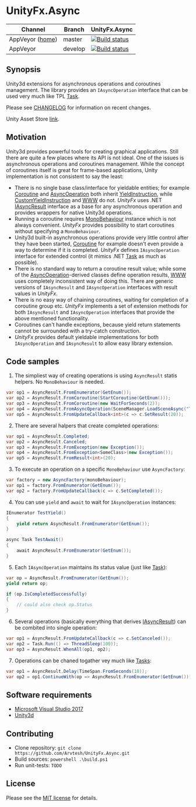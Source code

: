 # UnityFx.Async

Channel  | Branch | UnityFx.Async |
---------|--------|---------------|
AppVeyor ([home](https://ci.appveyor.com/project/Arvtesh/unityfx-async)) | master | [![Build status](https://ci.appveyor.com/api/projects/status/hfmq9vow53al7tpd/branch/master?svg=true)](https://ci.appveyor.com/project/Arvtesh/unityfx-async/branch/master)
AppVeyor | develop | [![Build status](https://ci.appveyor.com/api/projects/status/hfmq9vow53al7tpd/branch/develop?svg=true)](https://ci.appveyor.com/project/Arvtesh/unityfx-async/branch/develop)

## Synopsis

Unity3d extensions for asynchronous operations and coroutines management. The library provides an `IAsyncOperation` interface that can be used very much like TPL [Task](https://msdn.microsoft.com/ru-ru/library/system.threading.tasks.task(v=vs.110).aspx).

Please see [CHANGELOG](CHANGELOG.md) for information on recent changes.

Unity Asset Store [link](https://www.assetstore.unity3d.com/#!/content/96696).

## Motivation

Unity3d provides powerful tools for creating graphical applications. Still there are quite a few places where its API is not ideal. One of the issues is asynchronous operations and coroutines management. While the concept of coroutines itself is great for frame-based applications, Unity implementation is not consistent to say the least:
- There is no single base class/interface for yieldable entities; for example [Coroutine](https://docs.unity3d.com/ScriptReference/Coroutine.html) and [AsyncOperation](https://docs.unity3d.com/ScriptReference/AsyncOperation.html) both inherit [YieldInstruction](https://docs.unity3d.com/ScriptReference/YieldInstruction.html), while [CustomYieldInstruction](https://docs.unity3d.com/ScriptReference/CustomYieldInstruction.html) and [WWW](https://docs.unity3d.com/ScriptReference/WWW.html) do not. *UnityFx* uses .NET [IAsyncResult](https://msdn.microsoft.com/en-us/library/system.iasyncresult(v=vs.110).aspx) interface as a base for any asynchronous operation and provides wrappers for native Unity3d operations.
- Running a coroutine requires [MonoBehaviour](https://docs.unity3d.com/ScriptReference/MonoBehaviour.html) instance which is not always convenient. *UnityFx* provides possibility to start coroutines without specifying a `MonoBehaviour`.
- Unity3d built-in asynchronous operations provide very little control after they have been started, [Coroutine](https://docs.unity3d.com/ScriptReference/Coroutine.html) for example doesn't even provide a way to determine if it is completed. *UnityFx* defines `IAsyncOperation` interface for extended control (it mimics .NET [Task](https://msdn.microsoft.com/ru-ru/library/system.threading.tasks.task(v=vs.110).aspx) as much as possible).
- There is no standard way to return a coroutine result value; while some of the [AsyncOperation](https://docs.unity3d.com/ScriptReference/AsyncOperation.html)-derived classes define operation results, [WWW](https://docs.unity3d.com/ScriptReference/WWW.html) uses completely inconsistent way of doing this. There are generic versions of `IAsyncResult` and `IAsyncOperation` interfaces with result values in *UnityFx*.
- There is no easy way of chaining coroutines, waiting for completion of a coroutine group etc. *UnityFx* implements a set of extension methods for both `IAsyncResult` and `IAsyncOperation` interfaces that provide the above mentioned functionality.
- Coroutines can't handle exceptions, because yield return statements cannot be surrounded with a try-catch construction.
- *UnityFx* provides default yieldable implementations for both `IAsyncOperation` and `IAsyncResult` to allow easy library extension.

## Code samples

1) The simpliest way of creating operations is using `AsyncResult` statis helpers. No `MonoBehaviour` is needed.

```csharp
var op1 = AsyncResult.FromEnumerator(GetEnum());
var op2 = AsyncResult.FromCoroutine(StartCoroutine(GetEnum()));
var op3 = AsyncResult.FromCoroutine(new WaitForSeconds(2));
var op4 = AsyncResult.FromAsyncOperation(SceneManager.LoadSceneAsync("TestScene"));
var op5 = AsyncResult.FromUpdateCallback<int>(c => c.SetResult(20));
```

2) There are several halpers that create completed operations:

```csharp
var op1 = AsyncResult.Completed;
var op2 = AsyncResult.Canceled;
var op3 = AsyncResult.FromException(new Exception());
var op4 = AsyncResult.FromException<SomeClass>(new Exception());
var op5 = AsyncResult.FromResult<int>(20);
```

3) To execute an operation on a specific `MonoBehaviour` use `AsyncFactory`:

```csharp
var factory = new AsyncFactory(monoBehaviour);
var op1 = factory.FromEnumerator(GetEnum());
var op2 = factory.FromUpdateCallback(c => c.SetCompleted());
```

4) You can use `yield` and `await` to wait for `IAsyncOperation` instances:

```csharp
IEnumerator TestYield()
{
	yield return AsyncResult.FromEnumerator(GetEnum());
}

async Task TestAwait()
{
	await AsyncResult.FromEnumerator(GetEnum());
}
```

5) Each `IAsyncOperation` maintains its status value (just like [Task](https://msdn.microsoft.com/ru-ru/library/system.threading.tasks.task(v=vs.110).aspx)):

```csharp
var op = AsyncResult.FromEnumerator(GetEnum());
yield return op;

if (op.IsCompletedSuccessfully)
{
	// could also check op.Status
}
```

6) Several operations (basically everything that derives [IAsyncResult](https://msdn.microsoft.com/en-us/library/system.iasyncresult(v=vs.110).aspx)) can be combited into single operation:

```csharp
var op1 = AsyncResult.FromUpdateCallback(c => c.SetCanceled());
var op2 = Task.Run(() => ThreadSleep(100));
var op3 = AsyncResult.WhenAll(op1, op2);
```

7) Operations can be chaned togather vey much like [Tasks](https://msdn.microsoft.com/ru-ru/library/system.threading.tasks.task(v=vs.110).aspx):

```csharp
var op1 = AsyncResult.Delay(TimeSpan.FromSeconds(10));
var op2 = op1.ContinueWith(op => AsyncResult.FromEnumerator(GetEnum()));
```

## Software requirements

- [Microsoft Visual Studio 2017](https://www.visualstudio.com/vs/community/)
- [Unity3d](https://store.unity.com/)

## Contributing

- Clone repository: `git clone https://github.com/Arvtesh/UnityFx.Async.git`
- Build sources: `powershell .\build.ps1`
- Run unit-tests: `TODO`

## License

Please see the [MIT license](LICENSE.md) for details.